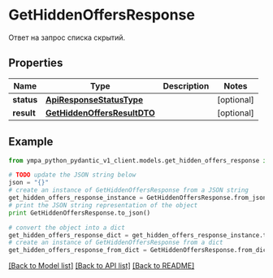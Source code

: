 # GetHiddenOffersResponse

Ответ на запрос списка скрытий.

## Properties
Name | Type | Description | Notes
------------ | ------------- | ------------- | -------------
**status** | [**ApiResponseStatusType**](ApiResponseStatusType.md) |  | [optional] 
**result** | [**GetHiddenOffersResultDTO**](GetHiddenOffersResultDTO.md) |  | [optional] 

## Example

```python
from ympa_python_pydantic_v1_client.models.get_hidden_offers_response import GetHiddenOffersResponse

# TODO update the JSON string below
json = "{}"
# create an instance of GetHiddenOffersResponse from a JSON string
get_hidden_offers_response_instance = GetHiddenOffersResponse.from_json(json)
# print the JSON string representation of the object
print GetHiddenOffersResponse.to_json()

# convert the object into a dict
get_hidden_offers_response_dict = get_hidden_offers_response_instance.to_dict()
# create an instance of GetHiddenOffersResponse from a dict
get_hidden_offers_response_from_dict = GetHiddenOffersResponse.from_dict(get_hidden_offers_response_dict)
```
[[Back to Model list]](../README.md#documentation-for-models) [[Back to API list]](../README.md#documentation-for-api-endpoints) [[Back to README]](../README.md)


